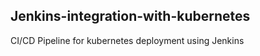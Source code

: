 Jenkins-integration-with-kubernetes
------------------------------------------------------
CI/CD Pipeline for kubernetes deployment using Jenkins
